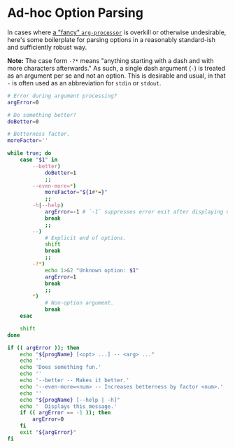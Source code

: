 Ad-hoc Option Parsing
=====================

In cases where [a "fancy"
`arg-processor`](https://github.com/danfuzz/bashy-lib/blob/main/lib/arg-processor.sh)
is overkill or otherwise undesirable, here's some boilerplate for parsing
options in a reasonably standard-ish and sufficiently robust way.

**Note:** The case form `-?*` means "anything starting with a dash and with more
characters afterwards." As such, a single dash argument (`-`) is treated as an
argument per se and not an option. This is desirable and usual, in that `-` is
often used as an abbreviation for `stdin` or `stdout`.

```bash
# Error during argument processing?
argError=0

# Do something better?
doBetter=0

# Betterness factor.
moreFactor=''

while true; do
    case "$1" in
        --better)
            doBetter=1
            ;;
        --even-more=*)
            moreFactor="${1#*=}"
            ;;
        -h|--help)
            argError=-1 # `-1` suppresses error exit after displaying usage.
            break
            ;;
        --)
            # Explicit end of options.
            shift
            break
            ;;
        -?*)
            echo 1>&2 "Unknown option: $1"
            argError=1
            break
            ;;
        *)
            # Non-option argument.
            break
    esac

    shift
done

if (( argError )); then
    echo "${progName} [<opt> ...] -- <arg> ..."
    echo ''
    echo 'Does something fun.'
    echo ''
    echo '--better -- Makes it better.'
    echo '--even-more=<num> -- Increases betterness by factor <num>.'
    echo ''
    echo "${progName} [--help | -h]"
    echo '  Displays this message.'
    if (( argError == -1 )); then
        argError=0
    fi
    exit "${argError}"
fi
```
